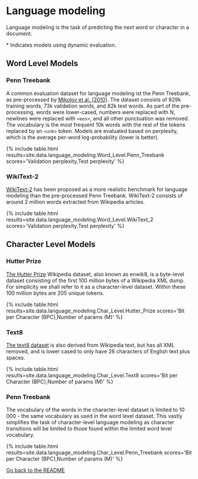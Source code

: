 # Language modeling

Language modeling is the task of predicting the next word or character in a document.

\* Indicates models using dynamic evaluation.

## Word Level Models

### Penn Treebank

A common evaluation dataset for language modeling ist the Penn Treebank,
as pre-processed by [Mikolov et al. (2010)](http://www.fit.vutbr.cz/research/groups/speech/publi/2010/mikolov_interspeech2010_IS100722.pdf).
The dataset consists of 929k training words, 73k validation words, and
82k test words. As part of the pre-processing, words were lower-cased, numbers
were replaced with N, newlines were replaced with `<eos>`,
and all other punctuation was removed. The vocabulary is
the most frequent 10k words with the rest of the tokens replaced by an `<unk>` token.
Models are evaluated based on perplexity, which is the average
per-word log-probability (lower is better).

{% include table.html
  results=site.data.language_modeling.Word_Level.Penn_Treebank
  scores='Validation perplexity,Test perplexity' %}

### WikiText-2

[WikiText-2](https://arxiv.org/abs/1609.07843) has been proposed as a more realistic
benchmark for language modeling than the pre-processed Penn Treebank. WikiText-2
consists of around 2 million words extracted from Wikipedia articles.

{% include table.html
  results=site.data.language_modeling.Word_Level.WikiText_2
  scores='Validation perplexity,Test perplexity' %}

## Character Level Models

### Hutter Prize

[The Hutter Prize](http://prize.hutter1.net) Wikipedia dataset, also known as enwik8, is a byte-level dataset consisting of the
first 100 million bytes of a Wikipedia XML dump. For simplicity we shall refer to it as a character-level dataset.
Within these 100 million bytes are 205 unique tokens.

{% include table.html
  results=site.data.language_modeling.Char_Level.Hutter_Prize
  scores='Bit per Character (BPC),Number of params (M)' %}

### Text8
[The text8 dataset](http://mattmahoney.net/dc/textdata.html) is also derived from Wikipedia text, but has all XML removed, and is lower cased to only have 26 characters of English text plus spaces.

{% include table.html
  results=site.data.language_modeling.Char_Level.Text8
  scores='Bit per Character (BPC),Number of params (M)' %}

### Penn Treebank
The vocabulary of the words in the character-level dataset is limited to 10 000 - the same vocabulary as used in the word level dataset.  This vastly simplifies the task of character-level language modeling as character transitions will be limited to those found within the limited word level vocabulary.

{% include table.html
  results=site.data.language_modeling.Char_Level.Penn_Treebank
  scores='Bit per Character (BPC),Number of params (M)' %}

[Go back to the README](README.md)
